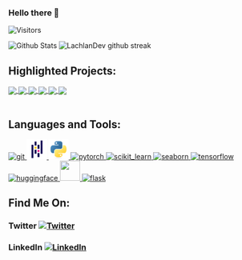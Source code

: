 <h3 align = "left"> Hello there 👋 </h3>

![Visitors](https://api.visitorbadge.io/api/visitors?path=https%3A%2F%2Fgithub.com%2FMeshalAlamr&countColor=%23263759&style=flat)

![Github Stats](https://github-readme-stats-sigma-five.vercel.app/api?username=MeshalAlamr&show_icons=true&count_private=true&include_all_commits=false&theme=tokyonight)
![LachlanDev github streak](https://github-readme-streak-stats.herokuapp.com/?user=MeshalAlamr&include_all_commits=true&count_private=true&theme=tokyonight)
<br>

<h2 align = "left"> Highlighted Projects: </h2>

<a href="https://github.com/MeshalAlamr/smartathon-theme-1" target="_blank">
  <img align="center" src="https://github-readme-stats-sigma-five.vercel.app/api/pin/?username=MeshalAlamr&repo=smartathon-theme-1&theme=tokyonight" />
</a>
<a href="https://github.com/MeshalAlamr/flight-price-prediction" target="_blank">
 <img align="center" src="https://github-readme-stats-sigma-five.vercel.app/api/pin/?username=MeshalAlamr&repo=flight-price-prediction&theme=tokyonight" />
</a>

<a href="https://github.com/MeshalAlamr/quick-action-recognition" target="_blank">
  <img align="center" src="https://github-readme-stats-sigma-five.vercel.app/api/pin/?username=MeshalAlamr&repo=quick-action-recognition&theme=tokyonight" />
</a>
<a href="https://github.com/MeshalAlamr/speech-emotion-recognition" target="_blank">
  <img align="center" src="https://github-readme-stats-sigma-five.vercel.app/api/pin/?username=MeshalAlamr&repo=speech-emotion-recognition&theme=tokyonight" />
</a>

<a href="https://github.com/MeshalAlamr/rain-prediction" target="_blank">
  <img align="center" src="https://github-readme-stats-sigma-five.vercel.app/api/pin/?username=MeshalAlamr&repo=rain-prediction&theme=tokyonight" />
</a>
<a href="https://github.com/MeshalAlamr/nyc-recycling-bins-analysis" target="_blank">
  <img align="center" src="https://github-readme-stats-sigma-five.vercel.app/api/pin/?username=MeshalAlamr&repo=nyc-recycling-bins-analysis&theme=tokyonight" />
</a>

<div align="center">

<br>

<h2 align="left"> Languages and Tools:</h2>
<p align="left"> 
  <a href="https://git-scm.com/" target="_blank" rel="noreferrer"> <img src="https://www.vectorlogo.zone/logos/git-scm/git-scm-icon.svg" alt="git" width="40" height="40"/> </a>
  <a href="https://pandas.pydata.org/" target="_blank" rel="noreferrer"> <img src="https://raw.githubusercontent.com/devicons/devicon/2ae2a900d2f041da66e950e4d48052658d850630/icons/pandas/pandas-original.svg" alt="pandas" width="40" height="40"/> </a> 
  <a href="https://www.python.org" target="_blank" rel="noreferrer"> <img src="https://raw.githubusercontent.com/devicons/devicon/master/icons/python/python-original.svg" alt="python" width="40" height="40"/> </a> 
  <a href="https://pytorch.org/" target="_blank" rel="noreferrer"> <img src="https://www.vectorlogo.zone/logos/pytorch/pytorch-icon.svg" alt="pytorch" width="40" height="40"/> </a> 
  <a href="https://scikit-learn.org/" target="_blank" rel="noreferrer"> <img src="https://upload.wikimedia.org/wikipedia/commons/0/05/Scikit_learn_logo_small.svg" alt="scikit_learn" width="40" height="40"/> </a> 
  <a href="https://seaborn.pydata.org/" target="_blank" rel="noreferrer"> <img src="https://seaborn.pydata.org/_images/logo-mark-lightbg.svg" alt="seaborn" width="40" height="40"/> </a> 
  <a href="https://www.tensorflow.org" target="_blank" rel="noreferrer"> <img src="https://www.vectorlogo.zone/logos/tensorflow/tensorflow-icon.svg" alt="tensorflow" width="40" height="40"/> </a>
  <a href="https://huggingface.co/" target="_blank" rel="noreferrer"> <img src="https://huggingface.co/front/assets/huggingface_logo-noborder.svg" alt="huggingface" width="40" height="40"/> </a> 
  <a href="https://tailwindcss.com/" target="_blank" rel="noreferrer"> <img src="https://upload.wikimedia.org/wikipedia/commons/thumb/d/d5/Tailwind_CSS_Logo.svg/2048px-Tailwind_CSS_Logo.svg.png" width="40" height="40"/> </a> 
  <a href="https://flask.palletsprojects.com/en/2.2.x/" target="_blank" rel="noreferrer"> <img src="https://cdn.freebiesupply.com/logos/large/2x/flask-logo-png-transparent.png" alt="flask" width="40" height="40"/> </a> 
  </p>
<h2 align = "left"> Find Me On: </h2>
  
### <p align = "left"> Twitter [![Twitter][1.2]][1] </p>
  
### <p align = "left"> LinkedIn [![LinkedIn][2.2]][2] </p>

[1.2]: http://i.imgur.com/wWzX9uB.png (twitter icon without padding)
[2.2]: https://raw.githubusercontent.com/MartinHeinz/MartinHeinz/master/linkedin-3-16.png (LinkedIn icon without padding)

[1]: https://twitter.com/Meshal_Alamr
[2]: https://www.linkedin.com/in/MeshalAlamr
